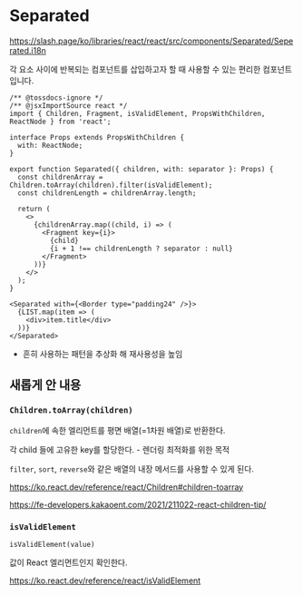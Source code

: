 # Separated

https://slash.page/ko/libraries/react/react/src/components/Separated/Seperated.i18n

각 요소 사이에 반복되는 컴포넌트를 삽입하고자 할 때 사용할 수 있는 편리한 컴포넌트입니다.

```tsx
/** @tossdocs-ignore */
/** @jsxImportSource react */
import { Children, Fragment, isValidElement, PropsWithChildren, ReactNode } from 'react';

interface Props extends PropsWithChildren {
  with: ReactNode;
}

export function Separated({ children, with: separator }: Props) {
  const childrenArray = Children.toArray(children).filter(isValidElement);
  const childrenLength = childrenArray.length;

  return (
    <>
      {childrenArray.map((child, i) => (
        <Fragment key={i}>
          {child}
          {i + 1 !== childrenLength ? separator : null}
        </Fragment>
      ))}
    </>
  );
}
```

```tsx
<Separated with={<Border type="padding24" />}>
  {LIST.map(item => (
    <div>item.title</div>
  ))}
</Separated>
```

- 흔히 사용하는 패턴을 추상화 해 재사용성을 높임

## 새롭게 안 내용

### `Children.toArray(children)`

`children`에 속한 엘리먼트를 평면 배열(=1차원 배열)로 반환한다. 

각 child 들에 고유한 key를 할당한다. - 렌더링 최적화를 위한 목적

`filter`, `sort`, `reverse`와 같은 배열의 내장 메서드를 사용할 수 있게 된다. 

https://ko.react.dev/reference/react/Children#children-toarray

https://fe-developers.kakaoent.com/2021/211022-react-children-tip/

### `isValidElement`

`isValidElement(value)`

값이 React 엘리먼트인지 확인한다.

https://ko.react.dev/reference/react/isValidElement